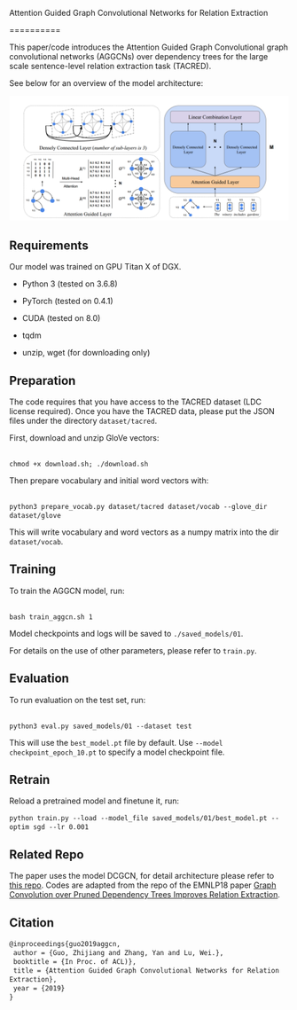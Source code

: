 Attention Guided Graph Convolutional Networks for Relation Extraction

==========

This paper/code introduces the Attention Guided Graph Convolutional graph convolutional networks (AGGCNs) over dependency trees for the large scale sentence-level relation extraction task (TACRED).

See below for an overview of the model architecture:

![AGGCN Architecture](fig/Arch.png "AGGCN Architecture")

  

## Requirements

Our model was trained on GPU Titan X of DGX.  

- Python 3 (tested on 3.6.8)

- PyTorch (tested on 0.4.1)

- CUDA (tested on 8.0)

- tqdm

- unzip, wget (for downloading only)

  

## Preparation

  

The code requires that you have access to the TACRED dataset (LDC license required). Once you have the TACRED data, please put the JSON files under the directory `dataset/tacred`.

  

First, download and unzip GloVe vectors:

```

chmod +x download.sh; ./download.sh

```

  

Then prepare vocabulary and initial word vectors with:

```

python3 prepare_vocab.py dataset/tacred dataset/vocab --glove_dir dataset/glove

```

  

This will write vocabulary and word vectors as a numpy matrix into the dir `dataset/vocab`.

  

## Training

  

To train the AGGCN model, run:

```

bash train_aggcn.sh 1

```

  

Model checkpoints and logs will be saved to `./saved_models/01`.

  

For details on the use of other parameters, please refer to `train.py`.

  

## Evaluation

  

To run evaluation on the test set, run:

```

python3 eval.py saved_models/01 --dataset test

```

  

This will use the `best_model.pt` file by default. Use `--model checkpoint_epoch_10.pt` to specify a model checkpoint file.

## Retrain

Reload a pretrained model and finetune it, run:
```
python train.py --load --model_file saved_models/01/best_model.pt --optim sgd --lr 0.001
```

## Related Repo

The paper uses the model DCGCN, for detail architecture please refer to [this repo]([https://github.com/Cartus/DCGCN](https://github.com/Cartus/DCGCN)). Codes are adapted from the repo of the EMNLP18 paper [Graph Convolution over Pruned Dependency Trees Improves Relation Extraction](https://nlp.stanford.edu/pubs/zhang2018graph.pdf).

## Citation

```
@inproceedings{guo2019aggcn,
 author = {Guo, Zhijiang and Zhang, Yan and Lu, Wei.},
 booktitle = {In Proc. of ACL)},
 title = {Attention Guided Graph Convolutional Networks for Relation Extraction},
 year = {2019}
}
```
